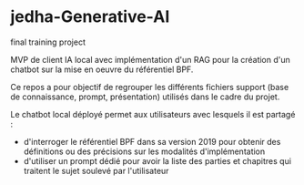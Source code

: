 # jedha-Generative-AI
final training project

MVP de client IA local avec implémentation d'un RAG pour la création d'un chatbot sur la mise en oeuvre du référentiel BPF.

Ce repos a pour objectif de regrouper les différents fichiers support (base de connaissance, prompt, présentation) utilisés dans le cadre du projet.

Le chatbot local déployé permet aux utilisateurs avec lesquels il est partagé :
- d'interroger le référentiel BPF dans sa version 2019 pour obtenir des définitions ou des précisions sur les modalités d'implémentation
- d'utiliser un prompt dédié pour avoir la liste des parties et chapitres qui traitent le sujet soulevé par l'utilisateur

  
